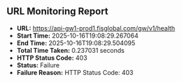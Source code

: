 ## URL Monitoring Report

- **URL:** https://api-gw1-prod1.fisglobal.com/gw/v1/health
- **Start Time:** 2025-10-16T19:08:29.267064
- **End Time:** 2025-10-16T19:08:29.504095
- **Total Time Taken:** 0.237031 seconds
- **HTTP Status Code:** 403
- **Status:** Failure
- **Failure Reason:** HTTP Status Code: 403
